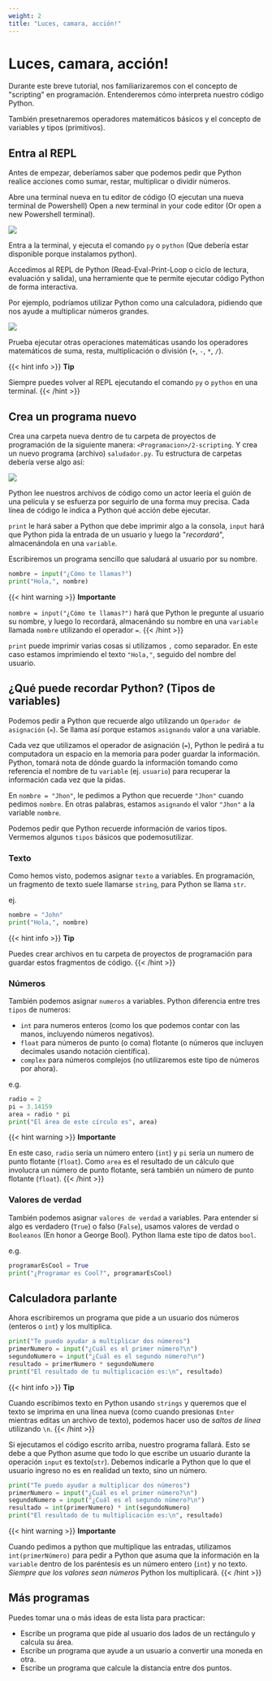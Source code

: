 ```yaml
---
weight: 2
title: "Luces, camara, acción!"
---
```


# Luces, camara, acción!

Durante este breve tutorial, nos familiarizaremos con el concepto de "scripting" en programación. Entenderemos cómo interpreta nuestro código Python.

También presetnaremos operadores matemáticos básicos y el concepto de variables y tipos (primitivos).

## Entra al REPL

Antes de empezar, deberíamos saber que podemos pedir que Python realice acciones como sumar, restar, multiplicar o dividir números.

Abre una terminal nueva en tu editor de código (O ejecutan una nueva terminal de Powershell)
Open a new terminal in your code editor (Or open a new Powershell terminal). 

![](images/where-new-terminal-is.webp)

Entra a la terminal, y ejecuta el comando `py` o `python` (Que debería estar disponible porque instalamos python).

Accedimos al REPL de Python (Read-Eval-Print-Loop o ciclo de lectura, evaluación y salida), una herramiente que te permite ejecutar código Python de forma interactiva.

Por ejemplo, podríamos utilizar Python como una calculadora, pidiendo que nos ayude a multiplicar números grandes.

![](images/multiplying-big-numbers.webp)

Prueba ejecutar otras operaciones matemáticas usando los operadores matemáticos de suma, resta, multiplicación o división (`+`, `-`, `*`, `/`).


{{< hint info >}}
**Tip**  

Siempre puedes volver al REPL ejecutando el comando `py` o `python` en una terminal.
{{< /hint >}}

## Crea un programa nuevo

Crea una carpeta nueva dentro de tu carpeta de proyectos de programación de la siguiente manera: `<Programacion>/2-scripting`. Y crea un nuevo programa (archivo) `saludador.py`. Tu estructura de carpetas debería verse algo así:

![](images/new-folder-structure.webp)

Python lee nuestros archivos de código como un actor leería el guión de una película y se esfuerza por seguirlo de una forma muy precisa. Cada línea de código le indica a Python qué acción debe ejecutar.

`print` le hará saber a Python que debe imprimir algo a la consola, `input` hará que Python pida la entrada de un usuario y luego la "*recordará*", almacenándola en una `variable`.

Escribiremos un programa sencillo que saludará al usuario por su nombre.

```python
nombre = input("¿Cómo te llamas?")
print("Hola,", nombre)
``` 

{{< hint warning >}}
**Importante**  

`nombre = input("¿Cómo te llamas?")` hará que Python le pregunte al usuario su nombre, y luego lo recordará, almacenándo su nombre en una `variable` llamada `nombre` utilizando el operador `=`.
{{< /hint >}}

`print` puede imprimir varias cosas si utilizamos `,` como separador. En este caso estamos imprimiendo el texto `"Hola,"`, seguido del nombre del usuario.


## ¿Qué puede recordar Python? (Tipos de variables)

Podemos pedir a Python que recuerde algo utilizando un `Operador de asignación` (`=`). Se llama así porque estamos `asignando` valor a una variable.

Cada vez que utilizamos el operador de asignación (`=`), Python le pedirá a tu computadora un espacio en la memoria para poder guardar la información. Python, tomará nota de dónde guardo la información tomando como referencia el nombre de tu `variable` (ej. `usuario`) para recuperar la información cada vez que la pidas.

En `nombre = "Jhon"`, le pedimos a Python que recuerde `"Jhon"` cuando pedimos `nombre`. En otras palabras, estamos `asignando` el valor `"Jhon"` a la variable `nombre`.

Podemos pedir que Python recuerde información de varios tipos. Vermemos algunos `tipos` básicos que podemosutilizar.

### Texto

Como hemos visto, podemos asignar `texto` a variables. En programación, un fragmento de texto suele llamarse `string`, para Python se llama `str`.

ej.

```python
nombre = "John"
print("Hola,", nombre)
```

{{< hint info >}}
**Tip**  

Puedes crear archivos en tu carpeta de proyectos de programación para guardar estos fragmentos de código.
{{< /hint >}}

### Números

También podemos asignar `numeros` a variables. Python diferencia entre tres `tipos` de numeros:
* `int` para numeros enteros (como los que podemos contar con las manos, incluyendo números negativos).
* `float` para números de punto (o coma) flotante (o números que incluyen decimales usando notación científica).
* `complex` para números complejos (no utilizaremos este tipo de números por ahora).

e.g.
```python
radio = 2
pi = 3.14159
area = radio * pi
print("El área de este círculo es", area)
```

{{< hint warning >}}
**Importante**  

En este caso, `radio` sería un número entero (`int`) y `pi` sería un numero de punto flotante (`float`).
Como `area` es el resultado de un cálculo que involucra un número de punto flotante, será también un número de punto flotante (`float`).
{{< /hint >}}

### Valores de verdad

También podemos asignar `valores de verdad` a variables. Para entender si algo es verdadero (`True`) o falso (`False`), usamos valores de verdad o `Booleanos` (En honor a George Bool). Python llama este tipo de datos `bool`.

e.g.
```python
programarEsCool = True
print("¿Programar es Cool?", programarEsCool)
```

## Calculadora parlante

Ahora escribiremos un programa que pide a un usuario dos números (enteros o `int`) y los multiplica.

```python
print("Te puedo ayudar a multiplicar dos números")
primerNumero = input("¿Cuál es el primer número?\n")
segundoNumero = input("¿Cuál es el segundo número?\n")
resultado = primerNumero * segundoNumero
print("El resultado de tu multiplicación es:\n", resultado)
```

{{< hint info >}}
**Tip**  

Cuando escribimos texto en Python usando `strings` y queremos que el texto se imprima en una línea nueva (como cuando presionas `Enter` mientras editas un archivo de texto), podemos hacer uso de *saltos de línea* utilizando `\n`.
{{< /hint >}}

Si ejecutamos el código escrito arriba, nuestro programa fallará. Esto se debe a que Python asume que todo lo que escribe un usuario durante la operación `input` es texto(`str`). Debemos indicarle a Python que lo que el usuario ingreso no es en realidad un texto, sino un número.

```python
print("Te puedo ayudar a multiplicar dos números")
primerNumero = input("¿Cuál es el primer número?\n")
segundoNumero = input("¿Cuál es el segundo número?\n")
resultado = int(primerNumero) * int(segundoNumero)
print("El resultado de tu multiplicación es:\n", resultado)
```

{{< hint warning >}}
**Importante**  

Cuando pedimos a python que multiplique las entradas, utilizamos `int(primerNúmero)` para pedir a Python que asuma que la información en la `variable` dentro de los paréntesis es un número entero (`int`) y no texto.  
*Siempre que los valores sean números* Python los multiplicará.
{{< /hint >}}

## Más programas

Puedes tomar una o más ideas de esta lista para practicar:

* Escribe un programa que pide al usuario dos lados de un rectángulo y calcula su área.
* Escribe un programa que ayude a un usuario a convertir una moneda en otra.
* Escribe un programa que calcule la distancia entre dos puntos.
